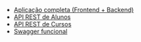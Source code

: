- [Aplicação completa (Frontend + Backend)](https://twt1restapi-thomas-urich-rivv.vercel.app/)
- [API REST de Alunos](https://twt1restapi-thomasurich.onrender.com/alunos)
- [API REST de Cursos](https://twt1restapi-thomasurich.onrender.com/cursos)
- [Swagger funcional](https://twt1restapi-thomasurich.onrender.com/api-docs/#/)
